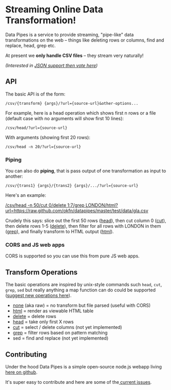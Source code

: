 # Streaming Online Data Transformation!

Data Pipes is a service to provide streaming, "pipe-like" data transformations on the web &ndash; things like deleting rows or columns, find and replace, head, grep etc.

At present we **only handle CSV files** &ndash; they stream very naturally!

*(Interested in [JSON support then vote here][json-issue])*

[json-issue]: https://github.com/okfn/datapipes/issues/16

## API

The basic API is of the form:

    /csv/{transform} {args}/?url={source-url}&other-options...

For example, here is a head operation which shows first n rows or a file (default case with no arguments will show first 10 lines):

    /csv/head/?url={source-url}

With arguments (showing first 20 rows):

    /csv/head -n 20/?url={source-url}

### Piping

You can also do **piping**, that is pass output of one transformation as input to another:

    /csv/{trans1} {args}/{trans2} {args}/.../?url={source-url}

Here's an example:

<a href="/csv/head%20-n%2050/cut 0/delete%201:7/grep%20LONDON/html?url=https://raw.github.com/okfn/datapipes/master/test/data/gla.csv">
/csv/head -n 50/cut 0/delete 1:7/grep LONDON/html?url=https://raw.github.com/okfn/datapipes/master/test/data/gla.csv
</a>

Crudely this says: slice out the first 50 rows ([head][]), then cut column 0 ([cut][]),
then delete rows 1-5 ([delete][]), then filter for all rows with LONDON in them
([grep][]), and finally transform to HTML output ([html][]).

### CORS and JS web apps

CORS is supported so you can use this from pure JS web apps.

## Transform Operations

The basic operations are inspired by unix-style commands such `head`, `cut`, `grep`, `sed` but really anything a map function can do could be supported ([suggest new operations here][suggest]).

[suggest]: https://github.com/okfn/datapipes/issues

* [none](/csv/none/) (aka raw) = no transform but file parsed (useful with CORS)
* [html][] = render as viewable HTML table
* [delete][] = delete rows
* [head][] = take only first X rows
* [cut][] = select / delete columns (not yet implemented)
* [grep][] = filter rows based on pattern matching
* sed = find and replace (not yet implemented)

[delete]: /csv/delete/
[grep]: /csv/grep/
[head]: /csv/head/
[html]: /csv/html/
[cut]: /csv/cut/

<h2 id="contributing">Contributing</h2>

Under the hood Data Pipes is a simple open-source node.js webapp living [here on github][source].

It's super easy to contribute and here are some of the[ current issues][issues].

[source]: https://github.com/okfn/datapipes
[issues]: https://github.com/okfn/datapipes/issues

